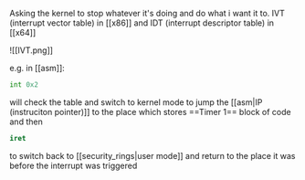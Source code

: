 Asking the kernel to stop whatever it's doing and do what i want it to.
IVT (interrupt vector table) in [[x86]] and IDT (interrupt descriptor table) in [[x64]]  

![[IVT.png]]

e.g. in [[asm]]:
```asm
int 0x2
```
will check the table and switch to kernel mode to jump the [[asm|IP (instruciton pointer)]] to the place which stores  ==Timer 1== block of code and then 
```asm
iret
```
to switch back to [[security_rings|user mode]] and return to the place it was before the interrupt was triggered